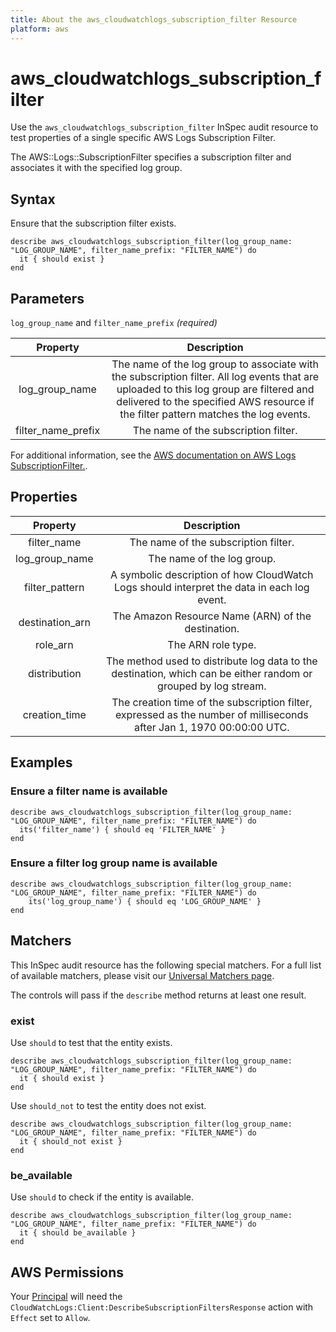 ```yaml
---
title: About the aws_cloudwatchlogs_subscription_filter Resource
platform: aws
---
```


# aws_cloudwatchlogs_subscription_filter

Use the `aws_cloudwatchlogs_subscription_filter` InSpec audit resource to test properties of a single specific AWS Logs Subscription Filter.

The AWS::Logs::SubscriptionFilter specifies a subscription filter and associates it with the specified log group.

## Syntax

Ensure that the subscription filter exists.

    describe aws_cloudwatchlogs_subscription_filter(log_group_name: "LOG_GROUP_NAME", filter_name_prefix: "FILTER_NAME") do
      it { should exist }
    end

## Parameters

`log_group_name` and `filter_name_prefix` _(required)_

| Property           | Description                              |
| :----------------: | :--------------------------------------: |
| log_group_name     | The name of the log group to associate with the subscription filter. All log events that are uploaded to this log group are filtered and delivered to the specified AWS resource if the filter pattern matches the log events. |
| filter_name_prefix | The name of the subscription filter.     |

For additional information, see the [AWS documentation on AWS Logs SubscriptionFilter.](https://docs.aws.amazon.com/AWSCloudFormation/latest/UserGuide/aws-resource-logs-subscriptionfilter.html).

## Properties

| Property            | Description                                                                                |
| :-----------------: | :----------------------------------------------------------------------------------------: |
| filter_name         | The name of the subscription filter.                                                       |
| log_group_name      | The name of the log group.                                                                 |
| filter_pattern      | A symbolic description of how CloudWatch Logs should interpret the data in each log event. |
| destination_arn     | The Amazon Resource Name (ARN) of the destination.                                         |
| role_arn            | The ARN role type.                                                                         |
| distribution        | The method used to distribute log data to the destination, which can be either random or grouped by log stream. |
| creation_time       | The creation time of the subscription filter, expressed as the number of milliseconds after Jan 1, 1970 00:00:00 UTC. |

## Examples

### Ensure a filter name is available

    describe aws_cloudwatchlogs_subscription_filter(log_group_name: "LOG_GROUP_NAME", filter_name_prefix: "FILTER_NAME") do
      its('filter_name') { should eq 'FILTER_NAME' }
    end

### Ensure a filter log group name is available

    describe aws_cloudwatchlogs_subscription_filter(log_group_name: "LOG_GROUP_NAME", filter_name_prefix: "FILTER_NAME") do
        its('log_group_name') { should eq 'LOG_GROUP_NAME' }
    end

## Matchers

This InSpec audit resource has the following special matchers. For a full list of available matchers, please visit our [Universal Matchers page](https://www.inspec.io/docs/reference/matchers/).

The controls will pass if the `describe` method returns at least one result.

### exist

Use `should` to test that the entity exists.

    describe aws_cloudwatchlogs_subscription_filter(log_group_name: "LOG_GROUP_NAME", filter_name_prefix: "FILTER_NAME") do
      it { should exist }
    end

Use `should_not` to test the entity does not exist.

    describe aws_cloudwatchlogs_subscription_filter(log_group_name: "LOG_GROUP_NAME", filter_name_prefix: "FILTER_NAME") do
      it { should_not exist }
    end

### be_available

Use `should` to check if the entity is available.

    describe aws_cloudwatchlogs_subscription_filter(log_group_name: "LOG_GROUP_NAME", filter_name_prefix: "FILTER_NAME") do
      it { should be_available }
    end

## AWS Permissions

Your [Principal](https://docs.aws.amazon.com/IAM/latest/UserGuide/intro-structure.html#intro-structure-principal) will need the `CloudWatchLogs:Client:DescribeSubscriptionFiltersResponse` action with `Effect` set to `Allow`.
